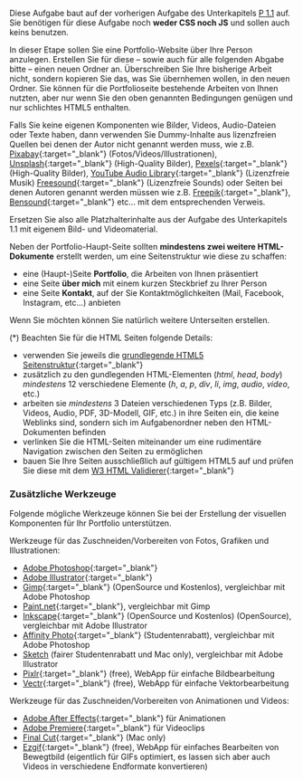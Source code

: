 Diese Aufgabe baut auf der vorherigen Aufgabe des Unterkapitels [P 1.1](../P1.1) auf.
Sie benötigen für diese Aufgabe noch **weder CSS noch JS** und sollen auch keins benutzen.

In dieser Etape sollen Sie eine Portfolio-Website über Ihre Person anzulegen.
Erstellen Sie für diese – sowie auch für alle folgenden Abgabe bitte – einen neuen Ordner an.
Überschreiben Sie Ihre bisherige Arbeit nicht, sondern kopieren Sie das, was Sie übernhemen wollen, in den neuen Ordner.
Sie können für die Portfolioseite bestehende Arbeiten von Ihnen nutzten, aber nur wenn Sie den oben genannten Bedingungen genügen und nur schlichtes HTML5 enthalten.

Falls Sie keine eigenen Komponenten wie Bilder, Videos, Audio-Dateien oder Texte haben, dann verwenden Sie Dummy-Inhalte aus lizenzfreien Quellen bei denen der Autor nicht genannt werden muss, wie z.B. [Pixabay](https://pixabay.com/){:target="_blank"} (Fotos/Videos/Illustrationen), [Unsplash](https://unsplash.com/){:target="_blank"} (High-Quality Bilder), [Pexels](https://pexels.com/){:target="_blank"} (High-Quality Bilder), [YouTube Audio Library](https://www.youtube.com/audiolibrary/music?nv=1){:target="_blank"} (Lizenzfreie Musik) [Freesound](https://freesound.org/){:target="_blank"} (Lizenzfreie Sounds) oder Seiten bei denen Autoren genannt werden müssen wie z.B. [Freepik](https://www.freepik.com/){:target="_blank"}, [Bensound](https://www.bensound.com/){:target="_blank"} etc... mit dem entsprechenden Verweis.

Ersetzen Sie also alle Platzhalterinhalte aus der Aufgabe des Unterkapitels 1.1 mit eigenem Bild- und Videomaterial.

Neben der Portfolio-Haupt-Seite sollten **mindestens zwei weitere HTML-Dokumente** erstellt werden, um eine Seitenstruktur wie diese zu schaffen:
- eine (Haupt-)Seite **Portfolio**, die Arbeiten von Ihnen präsentiert
- eine Seite **über mich** mit einem kurzen Steckbrief zu Ihrer Person
- eine Seite **Kontakt**, auf der Sie Kontaktmöglichkeiten (Mail, Facebook, Instagram, etc...) anbieten

Wenn Sie möchten können Sie natürlich weitere Unterseiten erstellen.

(*) Beachten Sie für die HTML Seiten folgende Details:
- verwenden Sie jeweils die [grundlegende HTML5 Seitenstruktur](https://www.w3schools.com/tags/tag_doctype.asp){:target="_blank"}
- zusätzlich zu den gundlegenden HTML-Elementen (_html_, _head_, _body_) *mindestens* 12 verschiedene Elemente (_h_, _a_, _p_, _div_, _li_, _img_, _audio_, _video_, etc.)
- arbeiten sie *mindestens* 3 Dateien verschiedenen Typs (z.B. Bilder, Videos, Audio, PDF, 3D-Modell, GIF, etc.) in ihre Seiten ein, die keine Weblinks sind, sondern sich im Aufgabenordner neben den HTML-Dokumenten befinden
- verlinken Sie die HTML-Seiten miteinander um eine rudimentäre Navigation zwischen den Seiten zu ermöglichen
- bauen Sie Ihre Seiten ausschließlich auf gültigem HTML5 auf und prüfen Sie diese mit dem [W3 HTML Validierer](https://validator.w3.org/#validate_by_upload){:target="_blank"}

### Zusätzliche Werkzeuge

Folgende mögliche Werkzeuge können Sie bei der Erstellung der visuellen Komponenten für Ihr Portfolio unterstützen.

Werkzeuge für das Zuschneiden/Vorbereiten von Fotos, Grafiken und Illustrationen:
- [Adobe Photoshop](https://www.adobe.com/de/products/photoshop.html){:target="_blank"}
- [Adobe Illustrator](https://www.adobe.com/de/products/illustrator.html){:target="_blank"}
- [Gimp](https://www.gimp.org/){:target="_blank"} (OpenSource und Kostenlos), vergleichbar mit Adobe Photoshop
- [Paint.net](https://www.getpaint.net/){:target="_blank"}, vergleichbar mit Gimp
- [Inkscape](https://inkscape.org/de/){:target="_blank"} (OpenSource und Kostenlos) (OpenSource), vergleichbar mit Adobe Illustrator
- [Affinity Photo](https://affinity.serif.com/de/education/){:target="_blank"} (Studentenrabatt), vergleichbar mit Adobe Photoshop
- [Sketch](https://www.sketch.com/store/edu/) (fairer Studentenrabatt und Mac only), vergleichbar mit Adobe Illustrator
- [Pixlr](https://pixlr.com){:target="_blank"} (free), WebApp für einfache Bildbearbeitung
- [Vectr](https://vectr.com){:target="_blank"} (free), WebApp für einfache Vektorbearbeitung

Werkzeuge für das Zuschneiden/Vorbereiten von Animationen und Videos:
- [Adobe After Effects](https://www.adobe.com/de/products/aftereffects.html){:target="_blank"} für Animationen
- [Adobe Premiere](https://www.adobe.com/de/products/premiere.html){:target="_blank"} für Videoclips
- [Final Cut](https://www.apple.com/de/final-cut-pro/){:target="_blank"} (Mac only)
- [Ezgif](https://ezgif.com){:target="_blank"} (free), WebApp für einfaches Bearbeiten von Bewegtbild (eigentlich für GIFs optimiert, es lassen sich aber auch Videos in verschiedene Endformate konvertieren)
